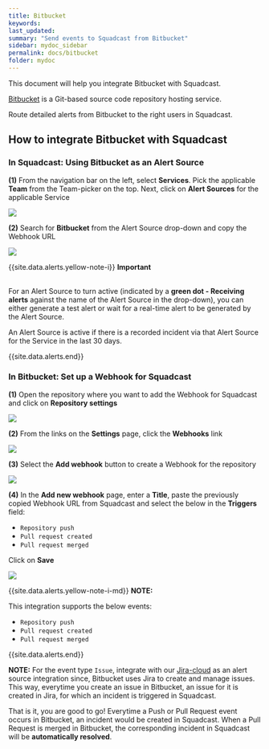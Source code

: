 ```yaml
---
title: Bitbucket
keywords: 
last_updated: 
summary: "Send events to Squadcast from Bitbucket"
sidebar: mydoc_sidebar
permalink: docs/bitbucket
folder: mydoc
---
```


This document will help you integrate Bitbucket with Squadcast.

[Bitbucket](https://bitbucket.org/) is a Git-based source code repository hosting service.

Route detailed alerts from Bitbucket to the right users in Squadcast.

## How to integrate Bitbucket with Squadcast

### In Squadcast: Using Bitbucket as an Alert Source

**(1)** From the navigation bar on the left, select **Services**. Pick the applicable **Team** from the Team-picker on the top. Next, click on **Alert Sources** for the applicable Service

![](images/alert_source_1.png)

**(2)** Search for **Bitbucket** from the Alert Source drop-down and copy the Webhook URL

![](images/bitbucket_1.png)

{{site.data.alerts.yellow-note-i}}
<b>Important</b><br/><br/>
<p>For an Alert Source to turn active (indicated by a <b>green dot - Receiving alerts</b> against the name of the Alert Source in the drop-down), you can either generate a test alert or wait for a real-time alert to be generated by the Alert Source.</p>
<p>An Alert Source is active if there is a recorded incident via that Alert Source for the Service in the last 30 days.</p>
{{site.data.alerts.end}}

### In Bitbucket: Set up a Webhook for Squadcast

**(1)** Open the repository where you want to add the Webhook for Squadcast and click on **Repository settings**

![](images/bitbucket_2.png)

**(2)** From the links on the **Settings** page, click the **Webhooks** link

![](images/bitbucket_3.png)

**(3)** Select the **Add webhook** button to create a Webhook for the repository

![](images/bitbucket_4.png)

**(4)** In the **Add new webhook** page, enter a **Title**, paste the previously copied Webhook URL from Squadcast and select the below in the **Triggers** field:
- `Repository push`
- `Pull request created`
- `Pull request merged`

Click on **Save**

![](images/bitbucket_5.png)

{{site.data.alerts.yellow-note-i-md}}
**NOTE:** 

This integration supports the below events:
- `Repository push`
- `Pull request created`
- `Pull request merged`

{{site.data.alerts.end}}

**NOTE:** For the event type `Issue`, integrate with our [Jira-cloud](https://support.squadcast.com/docs/jira-cloud-alert-source) as an alert source integration since, Bitbucket uses Jira to create and manage issues. This way, everytime you create an issue in Bitbucket, an issue for it is created in Jira, for which an incident is triggered in Squadcast.

That is it, you are good to go! Everytime a Push or Pull Request event occurs in Bitbucket, an incident would be created in Squadcast. When a Pull Request is merged in Bitbucket, the corresponding incident in Squadcast will be **automatically resolved**.